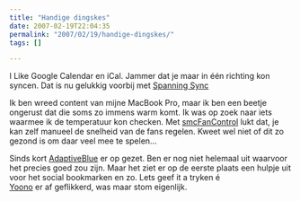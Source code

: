 ```yaml
---
title: "Handige dingskes"
date: 2007-02-19T22:04:35
permalink: "2007/02/19/handige-dingskes/"
tags: []

---
```

I Like Google Calendar en iCal. Jammer dat je maar in één richting kon syncen. Dat is nu gelukkig voorbij met [Spanning Sync](http://blog.spanningsync.com/ "http://blog.spanningsync.com/")

Ik ben wreed content van mijne MacBook Pro, maar ik ben een beetje ongerust dat die soms zo immens warm komt. Ik was op zoek naar iets waarmee ik de temperatuur kon checken. Met [smcFanControl](http://homepage.mac.com/holtmann/eidac/software/software.html "http://homepage.mac.com/holtmann/eidac/software/software.html") lukt dat, je kan zelf manueel de snelheid van de fans regelen. Kweet wel niet of dit zo gezond is om daar veel mee te spelen…

Sinds kort [AdaptiveBlue](http://www.adaptiveblue.com/ "http://www.adaptiveblue.com/") er op gezet. Ben er nog niet helemaal uit waarvoor het precies goed zou zijn. Maar het ziet er op de eerste plaats een hulpje uit voor het social bookmarken en zo. Lets geef it a tryken é  
[Yoono](http://www.yoono.com/index.jsp "http://www.yoono.com/index.jsp") er af geflikkerd, was maar stom eigenlijk.

